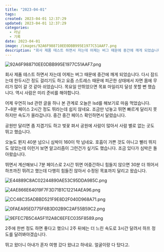 ```yaml
---
title: "2023-04-01"
tags:
created: 2023-04-01 12:37:29
updated: 2023-04-01 12:37:29
categories:
  - 러닝
  - 기록
date: 2023-04-01
image: /images/92A6F988710EE0DBB995E1977C51AAF7.png
description: "회사 제품 테스트 하면서 자는데 어제는 버그 때문에 중간에 깨게 되었습니다. 다시 잠드는데 한두시간 정도 걸리기도 하고 요즘 스트레스 때문에 피곤한 상태에서 자면 몸에 무리가 많이 갈 것 같아 쉬었습니다. 목요일 안뛰었으면 목표 마일리지 달성 못할 뻔 했습니다. 역시 사람은 미리 준비를"
---
```


![92A6F988710EE0DBB995E1977C51AAF7.png](/images/92A6F988710EE0DBB995E1977C51AAF7.png)
 
 

회사 제품 테스트 하면서 자는데 어제는 버그 때문에 중간에 깨게 되었습니다. 다시 잠드는데 한두시간 정도 걸리기도 하고 요즘 스트레스 때문에 피곤한 상태에서 자면 몸에 무리가 많이 갈 것 같아 쉬었습니다. 목요일 안뛰었으면 목표 마일리지 달성 못할 뻔 했습니다. 역시 사람은 미리 준비를 해야합니다.

어제 우연히 lsd 관련 글을 하나 본 관계로 오늘은 lsd를 해보기로 마음 먹었습니다. 7~8분 페이스 2시간 정도 뛰라는데 쉽지 않네요. 조금만 넋놓고 뛰면 빠르게 달리지 못하지만 속도가 올라갑니다. 중간 중간 페이스 확인하면서 달렸습니다.

공원만 달리면 좀 지겹기도 하고 벚꽃 펴서 공원에 사람이 많아서 사람 별로 없는 곳도 뛰고 했습니다.

오늘도 뛴지 40분 넘으니 심박이 160이 막 넘네요. 호흡이 가쁜 것도 아니고 빨리 뛰지도 않았는데 이런거 보면 알고리즘이 그런건가 싶기도 했습니다. 조금 있다가 심박은 돌아왔습니다. 

뛰면서 계산해보니 7분 페이스로 2시간 뛰면 어중간하니 힘들지 않으면 30분 더 뛰어서 하프까진 뛰려고 했는데 다행히 힘들진 않아서 수정된 목표까지 달리고 왔습니다.

 
 ![E44889C8AC02244890AE53C95DDA985C.png](/images/E44889C8AC02244890AE53C95DDA985C.png)
 
 

 
 ![4AE866E64019F7F3D71B1C12214AEA96.png](/images/4AE866E64019F7F3D71B1C12214AEA96.png)
 
 

 
 ![CC48C35ADBBD521F9E8D2F040D968A71.png](/images/CC48C35ADBBD521F9E8D2F040D968A71.png)
 
 

 
 ![0FAEA95ED775F6B3D02B9C2AF55B59C2.png](/images/0FAEA95ED775F6B3D02B9C2AF55B59C2.png)
 
 

 
 ![9EFEC7B5C4A5F112A8C6EFEC035F8589.png](/images/9EFEC7B5C4A5F112A8C6EFEC035F8589.png)
 
 

2주에 한번 정도 하면 좋다고 했으니 2주 뒤에는 더 느린 속도로 3시간 달려서 하프 정도를 달려봐야겠습니다.

뛰고 왔더니 아내가 혼자 여행 갔다 왔냐고 하네요. 얼굴이랑 다 탔다고.
